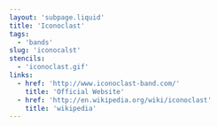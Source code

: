 ```yaml
---
layout: 'subpage.liquid'
title: 'Iconoclast'
tags:
  - 'bands'
slug: 'iconocalst'
stencils:
  - 'iconoclast.gif'
links:
  - href: 'http://www.iconoclast-band.com/'
    title: 'Official Website'
  - href: 'http://en.wikipedia.org/wiki/iconoclast'
    title: 'wikipedia'
---
```

